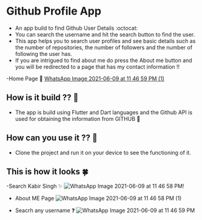 # Github Profile App 


- An app build to find Github User Details :octocat:
- You can search the username and hit the search button to find the user.
- This app helps you to search user profiles and see basic details such as the number of repositories, the number of followers and the number of following the user has.
- If you are intrigued to find about me do press the About me button and you will be redirected to a page that has my contact information !!

-Home Page 🎊
[WhatsApp Image 2021-06-09 at 11 46 59 PM (1)](https://user-images.githubusercontent.com/69685373/121414187-0b74c480-c984-11eb-819b-5b970c635aed.jpeg)




## How is it build ?? 📱
- The app is build using Flutter and Dart languages and the Github API is used for obtaining the information from GITHUB 📁

## How can you use it ?? 🔔
- Clone the project and run it on your device to see the functioning of it.

## This is how it looks 🍀

-Search Kabir Singh ✨
![WhatsApp Image 2021-06-09 at 11 46 58 PM](https://user-images.githubusercontent.com/69685373/121413950-d5cfdb80-c983-11eb-84ed-44ed6b330491.jpeg)!


- About ME Page 
![WhatsApp Image 2021-06-09 at 11 46 58 PM (1)](https://user-images.githubusercontent.com/69685373/121413821-b20c9580-c983-11eb-9b31-323e9bc911ce.jpeg)



- Seacrh any username ❓
![WhatsApp Image 2021-06-09 at 11 46 59 PM](https://user-images.githubusercontent.com/69685373/121413688-90aba980-c983-11eb-8639-9def04b27280.jpeg)




